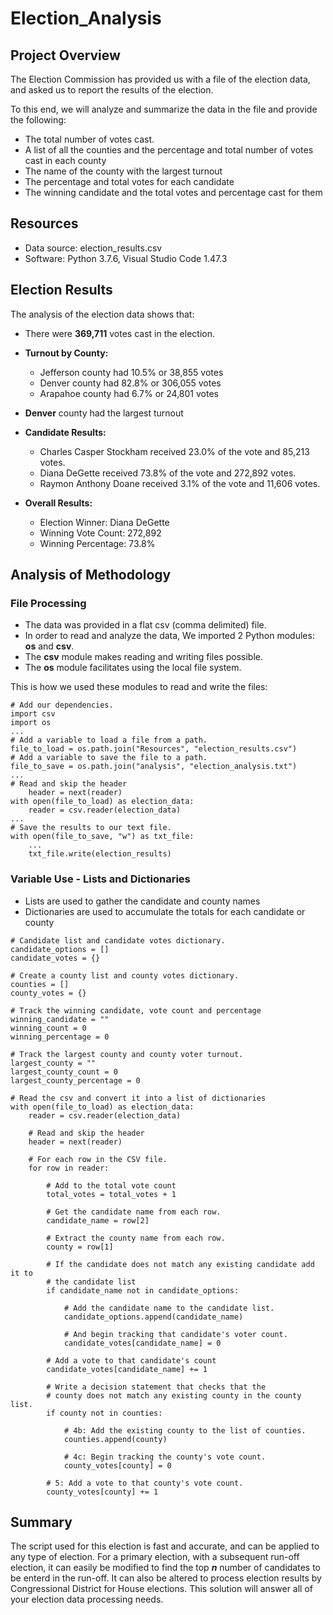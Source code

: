 # Election_Analysis

## Project Overview
The Election Commission has provided us with a file of the election data, and asked us to report the results of the election.  

To this end, we will  analyze and summarize the data in the file and provide the following:

- The total number of votes cast.
- A list of all the counties and the percentage and total number of votes cast in each county
- The name of the county with the largest turnout
- The percentage and total votes for each candidate
- The winning candidate and the total votes and percentage cast for them

## Resources
- Data source: election_results.csv
- Software: Python 3.7.6, Visual Studio Code 1.47.3

## Election Results
The analysis of the election data shows that:
- There were <b>369,711</b> votes cast in the election.
- <b>Turnout by County:</b>
  - Jefferson county had 10.5% or 38,855 votes
  - Denver county had 82.8% or 306,055 votes
  - Arapahoe county had 6.7% or 24,801 votes
 - <b>Denver</b> county had the largest turnout
 
  - <b>Candidate Results:</b>
    - Charles Casper Stockham received 23.0% of the vote and 85,213 votes.
    - Diana DeGette received 73.8% of the vote and 272,892 votes.
    - Raymon Anthony Doane received 3.1% of the vote and 11,606 votes.
    
  - <b>Overall Results:</b>
    - Election Winner: Diana DeGette
    - Winning Vote Count: 272,892
    - Winning Percentage: 73.8%

  ## Analysis of Methodology
  ### File Processing
- The data was provided in a flat csv (comma delimited) file.  
- In order to read and analyze the data, We imported 2 Python modules: <b>os</b> and <b>csv</b>.  
- The <b>csv</b> module makes reading and writing files possible. 
- The <b>os</b> module facilitates using the local file system.

This is how we used these modules to read and write the files:
```
# Add our dependencies.
import csv
import os
...
# Add a variable to load a file from a path.
file_to_load = os.path.join("Resources", "election_results.csv")
# Add a variable to save the file to a path.
file_to_save = os.path.join("analysis", "election_analysis.txt")
...
# Read and skip the header
    header = next(reader)
with open(file_to_load) as election_data:
    reader = csv.reader(election_data)
...
# Save the results to our text file.
with open(file_to_save, "w") as txt_file:
    ...
    txt_file.write(election_results)
```
  ### Variable Use - Lists and Dictionaries
  - Lists are used to gather the candidate and county names
  - Dictionaries are used to accumulate the totals for each candidate or county
```
# Candidate list and candidate votes dictionary.
candidate_options = []
candidate_votes = {}

# Create a county list and county votes dictionary.
counties = []
county_votes = {}

# Track the winning candidate, vote count and percentage
winning_candidate = ""
winning_count = 0
winning_percentage = 0

# Track the largest county and county voter turnout.
largest_county = ""
largest_county_count = 0
largest_county_percentage = 0

# Read the csv and convert it into a list of dictionaries
with open(file_to_load) as election_data:
    reader = csv.reader(election_data)

    # Read and skip the header
    header = next(reader)

    # For each row in the CSV file.
    for row in reader:

        # Add to the total vote count
        total_votes = total_votes + 1

        # Get the candidate name from each row.
        candidate_name = row[2]

        # Extract the county name from each row.
        county = row[1]
        
        # If the candidate does not match any existing candidate add it to
        # the candidate list
        if candidate_name not in candidate_options:

            # Add the candidate name to the candidate list.
            candidate_options.append(candidate_name)

            # And begin tracking that candidate's voter count.
            candidate_votes[candidate_name] = 0

        # Add a vote to that candidate's count
        candidate_votes[candidate_name] += 1

        # Write a decision statement that checks that the
        # county does not match any existing county in the county list.
        if county not in counties:

            # 4b: Add the existing county to the list of counties.
            counties.append(county)

            # 4c: Begin tracking the county's vote count.
            county_votes[county] = 0

        # 5: Add a vote to that county's vote count.
        county_votes[county] += 1
```

  ## Summary
The script used for this election is fast and accurate, and can be applied to any type of election.  For a primary election, with a subsequent run-off election, it can easily be modified to find the top <b><i>n</i></b> number of candidates to be enterd in the run-off.  It can also be altered to process election results by Congressional District for House elections.  This solution will answer all of your election data processing needs.
